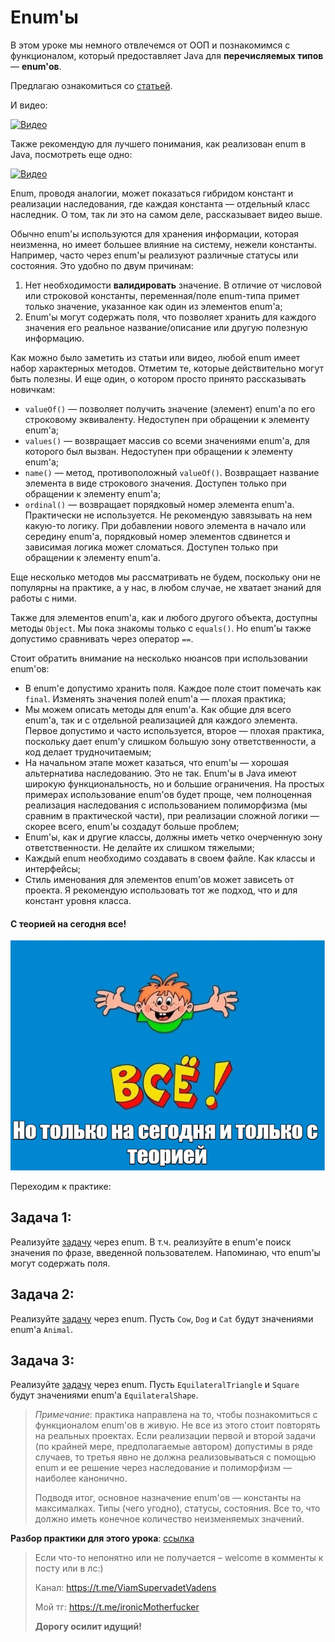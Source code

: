 # Enum'ы

В этом уроке мы немного отвлечемся от ООП и познакомимся с функционалом, который предоставляет Java для **перечисляемых
типов** — **enum'ов**.

Предлагаю ознакомиться со [статьей](https://metanit.com/java/tutorial/3.8.php).

И видео:

[![Видео](http://img.youtube.com/vi/ll14SKsQScE/0.jpg)](http://www.youtube.com/watch?v=ll14SKsQScE)

Также рекомендую для лучшего понимания, как реализован enum в Java, посмотреть еще одно:

[![Видео](http://img.youtube.com/vi/aMiemoKyiqU/0.jpg)](http://www.youtube.com/watch?v=aMiemoKyiqU)

Enum, проводя аналогии, может показаться гибридом констант и реализации наследования, где каждая константа — отдельный
класс наследник. О том, так ли это на самом деле, рассказывает видео выше.

Обычно enum'ы используются для хранения информации, которая неизменна, но имеет большее влияние на систему, нежели
константы. Например, часто через enum'ы реализуют различные статусы или состояния. Это удобно по двум причинам:

1. Нет необходимости **валидировать** значение. В отличие от числовой или строковой константы, переменная/поле enum-типа
   примет только значение, указанное как один из элементов enum'а;
2. Enum'ы могут содержать поля, что позволяет хранить для каждого значения его реальное название/описание или другую
   полезную информацию.

Как можно было заметить из статьи или видео, любой enum имеет набор характерных методов. Отметим те, которые
действительно могут быть полезны. И еще один, о котором просто принято рассказывать новичкам:

* `valueOf()` — позволяет получить значение (элемент) enum'а по его строковому эквиваленту. Недоступен при обращении к
  элементу enum'а;
* `values()` — возвращает массив со всеми значениями enum'а, для которого был вызван. Недоступен при обращении к
  элементу enum'а;
* `name()` — метод, противоположный `valueOf()`. Возвращает название элемента в виде строкового значения. Доступен
  только при обращении к элементу enum'а;
* `ordinal()` — возвращает порядковый номер элемента enum'а. Практически не используется. Не рекомендую завязывать на
  нем какую-то логику. При добавлении нового элемента в начало или середину enum'а, порядковый номер элементов
  сдвинется и зависимая логика может сломаться. Доступен только при обращении к элементу enum'а.

Еще несколько методов мы рассматривать не будем, поскольку они не популярны на практике, а у нас, в любом случае, не
хватает знаний для работы с ними.

Также для элементов enum'а, как и любого другого объекта, доступны методы `Object`. Мы пока знакомы только с `equals()`.
Но enum'ы также допустимо сравнивать через оператор `==`.

Стоит обратить внимание на несколько нюансов при использовании enum'ов:

* В enum'е допустимо хранить поля. Каждое поле стоит помечать как `final`. Изменять значения полей enum'а — плохая
  практика;
* Мы можем описать методы для enum'а. Как общие для всего enum'а, так и с отдельной реализацией для каждого элемента.
  Первое допустимо и часто используется, второе — плохая практика, поскольку дает enum'у слишком большую зону
  ответственности, а код делает трудночитаемым;
* На начальном этапе может казаться, что enum'ы — хорошая альтернатива наследованию. Это не так. Enum'ы в Java имеют
  широкую функциональность, но и большие ограничения. На простых примерах использование enum'ов будет проще, чем
  полноценная реализация наследования с использованием полиморфизма (мы сравним в практической части), при реализации
  сложной логики — скорее всего, enum'ы создадут больше проблем;
* Enum'ы, как и другие классы, должны иметь четко очерченную зону ответственности. Не делайте их слишком тяжелыми;
* Каждый enum необходимо создавать в своем файле. Как классы и интерфейсы;
* Стиль именования для элементов enum'ов может зависеть от проекта. Я рекомендую использовать тот же подход, что и для
  констант уровня класса.

#### С теорией на сегодня все!

![img.png](../../../commonmedia/defaultFooter.jpg)

Переходим к практике:

## Задача 1:

Реализуйте
[задачу](https://github.com/KFalcon2022/practical-tasks/blob/master/src/com/walking/lesson3_casts_conditional_constructions/Task2SwitchCase.java)
через enum. В т.ч. реализуйте в enum'е поиск значения по фразе, введенной пользователем. Напоминаю, что enum'ы могут
содержать поля.

## Задача 2:

Реализуйте
[задачу](https://github.com/KFalcon2022/practical-tasks/tree/master/src/com/walking/lesson14_polymorphism/task2)
через enum. Пусть `Cow`, `Dog` и `Cat` будут значениями enum'а `Animal`.

## Задача 3:

Реализуйте
[задачу](https://github.com/KFalcon2022/practical-tasks/tree/master/src/com/walking/lesson14_polymorphism/task1)
через enum. Пусть `EquilateralTriangle` и `Square` будут значениями enum'а `EquilateralShape`.

> _Примечание_: практика направлена на то, чтобы познакомиться с функционалом enum'ов в живую. Не все из этого стоит
> повторять на реальных проектах. Если реализации первой и второй задачи (по крайней мере, предполагаемые автором)
> допустимы в ряде случаев, то третья явно не должна реализовываться с помощью enum и ее решение через наследование и
> полиморфизм — наиболее канонично.
> 
> Подводя итог, основное назначение enum'ов — константы на максималках. Типы (чего угодно), статусы, состояния. Все то,
> что должно иметь конечное количество неизменяемых значений.

**Разбор практики для этого урока**:
[ссылка](https://github.com/KFalcon2022/practical-tasks/tree/master/src/com/walking/lesson17_enum)

> Если что-то непонятно или не получается – welcome в комменты к посту или в лс:)
>
> Канал: https://t.me/ViamSupervadetVadens
>
> Мой тг: https://t.me/ironicMotherfucker
>
> **Дорогу осилит идущий!**

